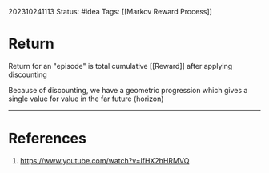 202310241113
Status: #idea
Tags: [[Markov Reward Process]]

# Return

Return for an "episode" is total cumulative [[Reward]] after applying discounting

Because of discounting, we have a geometric progression which gives a single value for value in the far future (horizon)

---
# References

1. https://www.youtube.com/watch?v=lfHX2hHRMVQ